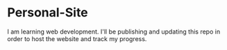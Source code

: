 # Personal-Site
I am learning web development. I'll be publishing and updating this repo in order to host the website and track my progress.
